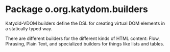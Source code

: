 # Package o.org.katydom.builders

Katydid-VDOM builders define the DSL for creating virtual DOM elements in a statically typed way.

There are different builders for the different kinds of HTML content: Flow, Phrasing, Plain Text, and specialized
builders for things like lists and tables.